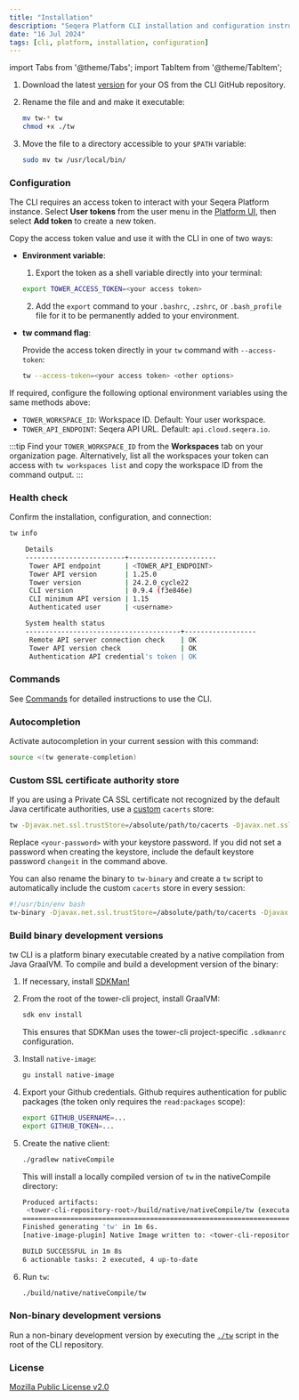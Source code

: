 ```yaml
---
title: "Installation"
description: "Seqera Platform CLI installation and configuration instructions."
date: "16 Jul 2024"
tags: [cli, platform, installation, configuration]
---
```


import Tabs from '@theme/Tabs';
import TabItem from '@theme/TabItem';

1. Download the latest [version][releases] for your OS from the CLI GitHub repository.
1. Rename the file and and make it executable:

   ```bash
   mv tw-* tw
   chmod +x ./tw
   ```

1. Move the file to a directory accessible to your `$PATH` variable:

   ```bash
   sudo mv tw /usr/local/bin/
   ```

### Configuration

The CLI requires an access token to interact with your Seqera Platform instance. Select **User tokens** from the user menu in the [Platform UI](https://cloud.seqera.io), then select **Add token** to create a new token.

Copy the access token value and use it with the CLI in one of two ways:

- **Environment variable**:

  1. Export the token as a shell variable directly into your terminal:

  ```bash
  export TOWER_ACCESS_TOKEN=<your access token>
  ```

  2. Add the `export` command to your `.bashrc`, `.zshrc`, or `.bash_profile` file for it to be permanently added to your environment.

- **tw command flag**:

  Provide the access token directly in your `tw` command with `--access-token`:

  ```bash
  tw --access-token=<your access token> <other options>
  ```

If required, configure the following optional environment variables using the same methods above:

- `TOWER_WORKSPACE_ID`: Workspace ID. Default: Your user workspace.
- `TOWER_API_ENDPOINT`: Seqera API URL. Default: `api.cloud.seqera.io`.

:::tip
Find your `TOWER_WORKSPACE_ID` from the **Workspaces** tab on your organization page. Alternatively, list all the workspaces your token can access with `tw workspaces list` and copy the workspace ID from the command output.
:::

### Health check

Confirm the installation, configuration, and connection:

```bash
tw info

    Details
    -------------------------+----------------------
     Tower API endpoint      | <TOWER_API_ENDPOINT>
     Tower API version       | 1.25.0
     Tower version           | 24.2.0_cycle22
     CLI version             | 0.9.4 (f3e846e)
     CLI minimum API version | 1.15
     Authenticated user      | <username>

    System health status
    ---------------------------------------+------------------
     Remote API server connection check    | OK
     Tower API version check               | OK
     Authentication API credential's token | OK
```

### Commands

See [Commands](./commands) for detailed instructions to use the CLI.

### Autocompletion

Activate autocompletion in your current session with this command:

```bash
source <(tw generate-completion)
```

### Custom SSL certificate authority store

If you are using a Private CA SSL certificate not recognized by the default Java certificate authorities, use a [custom](https://www.baeldung.com/jvm-certificate-store-errors) `cacerts` store:

```bash
tw -Djavax.net.ssl.trustStore=/absolute/path/to/cacerts -Djavax.net.ssl.trustStorePassword=<your-password> info
```

Replace `<your-password>` with your keystore password. If you did not set a password when creating the keystore, include the default keystore password `changeit` in the command above.

You can also rename the binary to `tw-binary` and create a `tw` script to automatically include the custom `cacerts` store in every session:

```bash
#!/usr/bin/env bash
tw-binary -Djavax.net.ssl.trustStore=/absolute/path/to/cacerts -Djavax.net.ssl.trustStorePassword=<your-password> $@
```

### Build binary development versions

tw CLI is a platform binary executable created by a native compilation from Java GraalVM. To compile and build a development version of the binary:

1. If necessary, install [SDKMan!](https://sdkman.io/)
1. From the root of the tower-cli project, install GraalVM:

   ```bash
   sdk env install
   ```

   This ensures that SDKMan uses the tower-cli project-specific `.sdkmanrc` configuration.

1. Install `native-image`:

   ```bash
   gu install native-image
   ```

1. Export your Github credentials. Github requires authentication for public packages (the token only requires the `read:packages` scope):

   ```bash
   export GITHUB_USERNAME=...
   export GITHUB_TOKEN=...
   ```

1. Create the native client:

   ```bash
   ./gradlew nativeCompile
   ```

   This will install a locally compiled version of `tw` in the nativeCompile directory:

   ```bash
   Produced artifacts:
    <tower-cli-repository-root>/build/native/nativeCompile/tw (executable)
   ========================================================================================================================
   Finished generating 'tw' in 1m 6s.
   [native-image-plugin] Native Image written to: <tower-cli-repository-root>/build/native/nativeCompile

   BUILD SUCCESSFUL in 1m 8s
   6 actionable tasks: 2 executed, 4 up-to-date
   ```

1. Run `tw`:

   ```bash
   ./build/native/nativeCompile/tw
   ```

### Non-binary development versions

Run a non-binary development version by executing the [`./tw`](https://github.com/seqeralabs/tower-cli/blob/master/tw) script in the root of the CLI repository.

### License

[Mozilla Public License v2.0](https://github.com/seqeralabs/tower-cli/blob/master/LICENSE.txt)

[releases]: https://github.com/seqeralabs/tower-cli/releases
